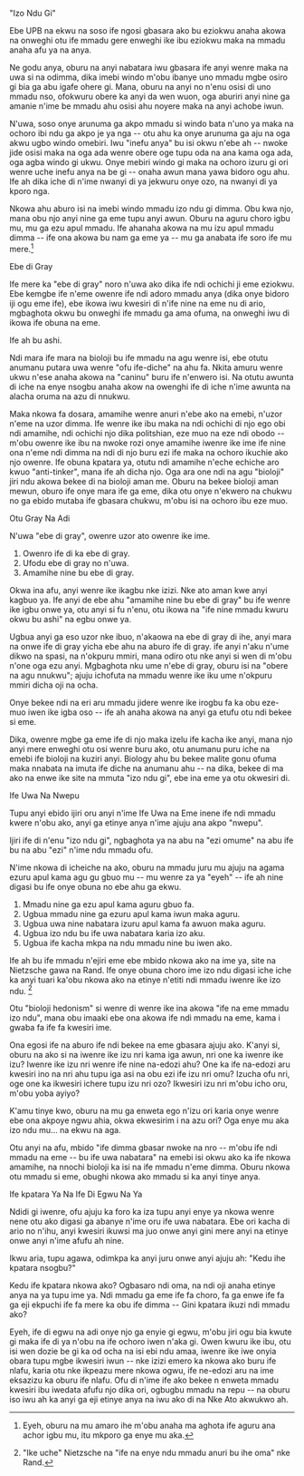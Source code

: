 "Izo Ndu Gi"

Ebe UPB na ekwu na soso ife ngosi gbasara ako bu eziokwu anaha akowa na onweghi otu ife mmadu gere enweghi ike ibu eziokwu maka na mmadu anaha afu ya na anya.

Ne godu anya, oburu na anyi nabatara iwu gbasara ife anyi wenre maka na uwa si na odimma, dika imebi windo m'obu ibanye uno mmadu mgbe osiro gi bia ga abu igafe ohere gi. Mana, oburu na anyi no n'enu osisi di uno mmadu nso, ofokwuru obere ka anyi da wen wuon, oga aburiri anyi nine ga amanie n'ime be mmadu ahu osisi ahu noyere maka na anyi achobe iwun.

N'uwa, soso onye arunuma ga akpo mmadu si windo bata n'uno ya maka na ochoro ibi ndu ga akpo je ya nga -- otu ahu ka onye arunuma ga aju na oga akwu ugbo windo omebiri. Iwu "inefu anya" bu isi okwu n'ebe ah -- nwoke jide osisi maka na oga ada wenre obere oge tupu oda na ana kama oga ada, oga agba windo gi ukwu. Onye mebiri windo gi maka na ochoro izuru gi ori wenre uche inefu anya na be gi -- onaha awun mana yawa bidoro ogu ahu. Ife ah dika iche di n'ime nwanyi di ya jekwuru onye ozo, na nwanyi di ya kporo nga.

Nkowa ahu aburo isi na imebi windo mmadu izo ndu gi dimma. Obu kwa njo, mana obu njo anyi nine ga eme tupu anyi awun. Oburu na aguru choro igbu mu, mu ga ezu apul mmadu. Ife ahanaha akowa na mu izu apul mmadu dimma -- ife ona akowa bu nam ga eme ya  -- mu ga anabata ife soro ife mu mere.[^10]

Ebe di Gray 

Ife mere ka "ebe di gray" noro n'uwa ako dika ife ndi ochichi ji eme eziokwu. Ebe kemgbe ife n'eme owenre ife ndi adoro mmadu anya (dika onye bidoro iji ogu eme ife), ebe ikowa iwu kwesiri di n'ife nine na eme nu di ario, mgbaghota okwu bu onweghi ife mmadu ga ama ofuma, na onweghi iwu di ikowa ife obuna na eme. 

Ife ah bu ashi.

Ndi mara ife mara na bioloji bu ife mmadu na agu wenre isi, ebe otutu anumanu putara uwa wenre "ofu ife-diche" na ahu fa. Nkita amuru wenre ukwu n'ese anaha akowa na "caninu" buru ife n'enwero isi. Na otutu awunta di iche na enye nsogbu anaha akow na owenghi ife di iche n'ime awunta na alacha oruma na azu di nnukwu.

Maka nkowa fa dosara, amamihe wenre anuri n'ebe ako na emebi, n'uzor n'eme na uzor dimma. Ife wenre ike ibu maka na ndi ochichi di njo ego obi ndi amamihe, ndi ochichi njo dika politshian, eze muo na eze ndi obodo -- m'obu owenre ike ibu na nwoke rozi onye amamihe iwenre ike ime ife nine ona n'eme ndi dimma na ndi di njo buru ezi ife maka na ochoro ikuchie ako njo owenre. Ife obuna kpatara ya, otutu ndi amamihe n'eche echiche aro kwuo "anti-tinker", mana ife ah dicha njo. Oga ara one ndi na agu "bioloji" jiri ndu akowa bekee di na bioloji aman me. Oburu na bekee bioloji aman mewun, oburo ife onye mara ife ga eme, dika otu onye n'ekwero na chukwu no ga ebido mutaba ife gbasara chukwu, m'obu isi na ochoro ibu eze muo.

Otu Gray Na Adi

N'uwa "ebe di gray", owenre uzor ato owenre ike ime.

1.	Owenro ife di ka ebe di gray.
2.	Ufodu ebe di gray no n'uwa.
3.	Amamihe nine bu ebe di gray.

Okwa ina afu, anyi wenre ike ikagbu nke izizi. Nke ato aman kwe anyi kagbuo ya. Ife anyi de ebe ahu "amamihe nine bu ebe di gray" bu ife wenre ike igbu onwe ya, otu anyi si fu n'enu, otu ikowa na "ife nine mmadu kwuru okwu bu ashi" na egbu onwe ya. 

Ugbua anyi ga eso uzor nke ibuo, n'akaowa na ebe di gray di ihe, anyi mara na onwe ife di gray yicha ebe ahu na aburo ife di gray. ife anyi n'aku n'ume dikwo na spasi, na n'okpuru mmiri, mana odiro otu nke anyi si wen di m'obu n'one oga ezu anyi. Mgbaghota nku ume n'ebe di gray, oburu isi na "obere na agu nnukwu"; ajuju ichofuta na mmadu wenre ike iku ume n'okpuru mmiri dicha oji na ocha.

Onye bekee ndi na eri aru mmadu jidere wenre ike irogbu fa ka obu eze-muo iwen ike igba oso -- ife ah anaha akowa na anyi ga etufu otu ndi bekee si eme.

Dika, owenre mgbe ga eme ife di njo maka izelu ife kacha ike anyi, mana njo anyi mere enweghi otu osi wenre buru ako, otu anumanu puru iche na emebi ife bioloji na kuziri anyi. Biology ahu bu bekee malite gonu ofuma maka nnabata na imuta ife diche na anumanu ahu -- na dika, bekee di ma ako na enwe ike site na mmuta "izo ndu gi", ebe ina eme ya otu okwesiri di.

Ife Uwa Na Nwepu

Tupu anyi ebido ijiri oru anyi n'ime Ife Uwa na Eme inene ife ndi mmadu kwere n'obu ako, anyi ga etinye anya n'ime ajuju ana akpo "nwepu".

Ijiri ife di n'enu "izo ndu gi", ngbaghota ya na abu na "ezi omume" na abu ife bu na abu "ezi" n'ime ndu mmadu ofu.

N'ime nkowa di icheiche na ako, oburu na mmadu juru mu ajuju na agama ezuru apul kama agu gu gbuo mu -- mu wenre za ya "eyeh" -- ife ah nine digasi bu ife onye obuna no ebe ahu ga ekwu.

1.	Mmadu nine ga ezu apul kama aguru gbuo fa.
2.	Ugbua mmadu nine ga ezuru apul kama iwun maka aguru.
3.	Ugbua uwa nine nabatara izuru apul kama fa awuon maka aguru.
4.	Ugbua izo ndu bu ife uwa nabatara karia izo aku.
5.	Ugbua ife kacha mkpa na ndu mmadu nine bu iwen ako.

Ife ah bu ife mmadu n'ejiri eme ebe mbido nkowa ako na ime ya, site na Nietzsche gawa na Rand. Ife onye obuna choro ime izo ndu digasi iche iche ka anyi tuari ka'obu nkowa ako na etinye n'etiti ndi mmadu iwenre ike izo ndu. [^11]

Otu "bioloji hedonism" si wenre di wenre ike ina akowa "ife na eme mmadu izo ndu", mana obu imaaki ebe ona akowa ife ndi mmadu na eme, kama i gwaba fa ife fa kwesiri ime.

Ona egosi ife na aburo ife ndi bekee na eme gbasara ajuju ako. K'anyi si, oburu na ako si na iwenre ike izu nri kama iga awun, nri one ka iwenre ike izu? Iwenre ike izu nri wenre ife nine na-edozi ahu? One ka ife na-edozi aru kwesiri ino na nri ahu tupu iga asi na obu ezi ife izu nri omu? Izucha ofu nri, oge one ka ikwesiri ichere tupu izu nri ozo? Ikwesiri izu nri m'obu icho oru, m'obu yoba ayiyo?

K'amu tinye kwo, oburu na mu ga enweta ego n'izu ori karia onye wenre ebe ona akpoye ngwu ahia, okwa ekwesirim i na azu ori? Oga enye mu aka izo ndu mu... na ekwu na aga.

Otu anyi na afu, mbido "ife dimma gbasar nwoke na nro -- m'obu ife ndi mmadu na eme -- bu ife uwa nabatara" na emebi isi okwu ako ka ife nkowa amamihe, na nnochi bioloji ka isi na ife mmadu n'eme dimma. Oburu nkowa otu mmadu si eme, obughi nkowa ako mmadu si ka anyi tinye anya.

Ife kpatara Ya Na Ife Di Egwu Na Ya

Ndidi gi iwenre, ofu ajuju ka foro ka iza tupu anyi enye ya nkowa wenre nene otu ako digasi ga abanye n'ime oru ife uwa nabatara. Ebe ori kacha di ario no n'ihu, anyi kwesiri ikuwsi ma juo onwe anyi gini mere anyi na etinye onwe anyi n'ime afufu ah nine.

Ikwu aria, tupu agawa, odimkpa ka anyi juru onwe anyi ajuju ah: "Kedu ihe kpatara nsogbu?"

Kedu ife kpatara nkowa ako? Ogbasaro ndi oma, na ndi oji anaha etinye anya na ya tupu ime ya. Ndi mmadu ga eme ife fa choro, fa ga enwe ife fa ga eji ekpuchi ife fa mere ka obu ife dimma -- Gini kpatara ikuzi ndi mmadu ako?

Eyeh, ife di egwu na adi onye njo ga enyie gi egwu, m'obu jiri ogu bia kwute gi maka ife di ya n'obu na ife ochoro iwen n'aka gi. Owen kwuru ike ibu, otu isi wen dozie be gi ka od ocha na isi ebi ndu amaa, iwenre ike iwe onyia obara tupu mgbe ikwesiri iwun -- nke izizi emero ka nkowa ako buru ife nlafu, karia otu nke ikpeazu mere nkowa ogwu, ife ne-edozi aru na ime eksazizu ka oburu ife nlafu. Ofu di n'ime ife ako bekee n enweta mmadu kwesiri ibu iwedata afufu njo dika ori, ogbugbu mmadu na repu -- na oburu iso iwu ah ka anyi ga eji etinye anya na iwu ako di na Nke Ato akwukwo ah.

 [^10]: Eyeh, oburu na mu amaro ihe m'obu anaha ma aghota ife aguru ana achor igbu mu, itu mkporo ga enye mu aka.

 [^11]: "Ike uche" Nietzsche na "ife na enye ndu mmadu anuri bu ihe oma" nke Rand.
